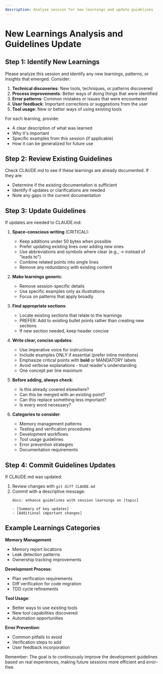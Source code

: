 ```yaml
---
description: Analyze session for new learnings and update guidelines
---
```


# New Learnings Analysis and Guidelines Update

## Step 1: Identify New Learnings

Please analyze this session and identify any new learnings, patterns, or insights that emerged. Consider:

1. **Technical discoveries**: New tools, techniques, or patterns discovered
2. **Process improvements**: Better ways of doing things that were identified
3. **Error patterns**: Common mistakes or issues that were encountered
4. **User feedback**: Important corrections or suggestions from the user
5. **Tool usage**: New or better ways of using existing tools

For each learning, provide:
- A clear description of what was learned
- Why it's important
- Specific examples from this session (if applicable)
- How it can be generalized for future use

## Step 2: Review Existing Guidelines

Check CLAUDE.md to see if these learnings are already documented. If they are:
- Determine if the existing documentation is sufficient
- Identify if updates or clarifications are needed
- Note any gaps in the current documentation

## Step 3: Update Guidelines

If updates are needed to CLAUDE.md:

1. **Space-conscious writing** (CRITICAL):
   - Keep additions under 50 bytes when possible
   - Prefer updating existing lines over adding new ones
   - Use abbreviations and symbols where clear (e.g., → instead of "leads to")
   - Combine related points into single lines
   - Remove any redundancy with existing content

2. **Make learnings generic**: 
   - Remove session-specific details
   - Use specific examples only as illustrations
   - Focus on patterns that apply broadly

3. **Find appropriate sections**:
   - Locate existing sections that relate to the learnings
   - PREFER: Add to existing bullet points rather than creating new sections
   - If new section needed, keep header concise

4. **Write clear, concise updates**:
   - Use imperative voice for instructions
   - Include examples ONLY if essential (prefer inline mentions)
   - Emphasize critical points with **bold** or MANDATORY labels
   - Avoid verbose explanations - trust reader's understanding
   - One concept per line maximum

5. **Before adding, always check**:
   - Is this already covered elsewhere?
   - Can this be merged with an existing point?
   - Can this replace something less important?
   - Is every word necessary?

6. **Categories to consider**:
   - Memory management patterns
   - Testing and verification procedures
   - Development workflows
   - Tool usage guidelines
   - Error prevention strategies
   - Documentation requirements

## Step 4: Commit Guidelines Updates

If CLAUDE.md was updated:

1. Review changes with `git diff CLAUDE.md`
2. Commit with a descriptive message:
   ```
   docs: enhance guidelines with session learnings on [topic]
   
   - [Summary of key updates]
   - [Additional important changes]
   ```

## Example Learnings Categories

**Memory Management**:
- Memory report locations
- Leak detection patterns
- Ownership tracking improvements

**Development Process**:
- Plan verification requirements
- Diff verification for code migration
- TDD cycle refinements

**Tool Usage**:
- Better ways to use existing tools
- New tool capabilities discovered
- Automation opportunities

**Error Prevention**:
- Common pitfalls to avoid
- Verification steps to add
- User feedback incorporation

Remember: The goal is to continuously improve the development guidelines based on real experiences, making future sessions more efficient and error-free.

